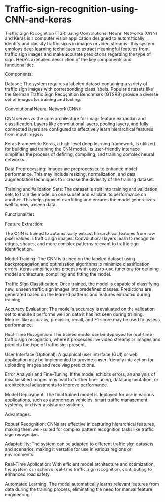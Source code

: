 # Traffic-sign-recognition-using-CNN-and-keras

Traffic Sign Recognition (TSR) using Convolutional Neural Networks (CNN) and Keras is a computer vision application designed to automatically identify and classify traffic signs in images or video streams. This system employs deep learning techniques to extract meaningful features from traffic sign images and make accurate predictions regarding the type of sign. Here's a detailed description of the key components and functionalities:

Components:

Dataset:
The system requires a labeled dataset containing a variety of traffic sign images with corresponding class labels.
Popular datasets like the German Traffic Sign Recognition Benchmark (GTSRB) provide a diverse set of images for training and testing.

Convolutional Neural Network (CNN):

CNN serves as the core architecture for image feature extraction and classification.
Layers like convolutional layers, pooling layers, and fully connected layers are configured to effectively learn hierarchical features from input images.

Keras Framework:
Keras, a high-level deep learning framework, is utilized for building and training the CNN model.
Its user-friendly interface simplifies the process of defining, compiling, and training complex neural networks.

Data Preprocessing:
Images are preprocessed to enhance model performance. This may include resizing, normalization, and data augmentation techniques to increase the diversity of the training dataset.

Training and Validation Sets:
The dataset is split into training and validation sets to train the model on one subset and validate its performance on another.
This helps prevent overfitting and ensures the model generalizes well to new, unseen data.

Functionalities:

Feature Extraction:

The CNN is trained to automatically extract hierarchical features from raw pixel values in traffic sign images.
Convolutional layers learn to recognize edges, shapes, and more complex patterns relevant to traffic sign identification.

Model Training:
The CNN is trained on the labeled dataset using backpropagation and optimization algorithms to minimize classification errors.
Keras simplifies this process with easy-to-use functions for defining model architecture, compiling, and fitting the model.

Traffic Sign Classification:
Once trained, the model is capable of classifying new, unseen traffic sign images into predefined classes.
Predictions are generated based on the learned patterns and features extracted during training.

Accuracy Evaluation:
The model's accuracy is evaluated on the validation set to ensure it performs well on data it has not seen during training.
Metrics like accuracy, precision, recall, and F1-score may be used to assess performance.

Real-Time Recognition:
The trained model can be deployed for real-time traffic sign recognition, where it processes live video streams or images and predicts the type of traffic sign present.

User Interface (Optional):
A graphical user interface (GUI) or web application may be implemented to provide a user-friendly interaction for uploading images and receiving predictions.

Error Analysis and Fine-Tuning:
If the model exhibits errors, an analysis of misclassified images may lead to further fine-tuning, data augmentation, or architectural adjustments to improve performance.

Model Deployment:
The final trained model is deployed for use in various applications, such as autonomous vehicles, smart traffic management systems, or driver assistance systems.

Advantages:

Robust Recognition:
CNNs are effective in capturing hierarchical features, making them well-suited for complex pattern recognition tasks like traffic sign recognition.

Adaptability:
The system can be adapted to different traffic sign datasets and scenarios, making it versatile for use in various regions or environments.

Real-Time Application:
With efficient model architecture and optimization, the system can achieve real-time traffic sign recognition, contributing to enhanced road safety.

Automated Learning:
The model automatically learns relevant features from data during the training process, eliminating the need for manual feature engineering.
